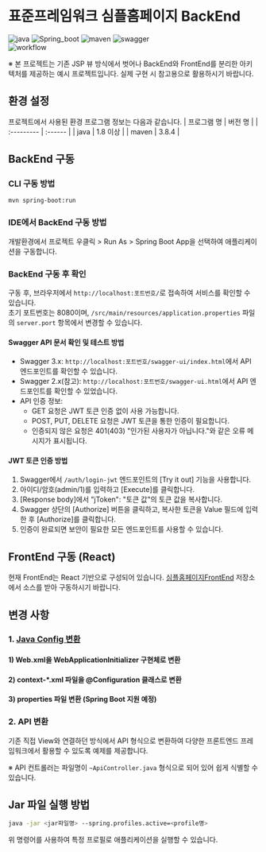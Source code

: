# 표준프레임워크 심플홈페이지 BackEnd

![java](https://img.shields.io/badge/java-007396?style=for-the-badge&logo=JAVA&logoColor=white)
![Spring_boot](https://img.shields.io/badge/Spring_Boot-F2F4F9?style=for-the-badge&logo=spring-boot)
![maven](https://img.shields.io/badge/Maven-C71A36?style=for-the-badge&logo=apache-maven&logoColor=white)
![swagger](https://img.shields.io/badge/swagger-85EA2D?style=for-the-badge&logo=swagger&logoColor=black)  
![workflow](https://github.com/eGovFramework/egovframe-template-simple-backend/actions/workflows/maven.yml/badge.svg)

※ 본 프로젝트는 기존 JSP 뷰 방식에서 벗어나 BackEnd와 FrontEnd를 분리한 아키텍처를 제공하는 예시 프로젝트입니다. 실제 구현 시 참고용으로 활용하시기 바랍니다.

## 환경 설정

프로젝트에서 사용된 환경 프로그램 정보는 다음과 같습니다.
| 프로그램 명 | 버전 명 |
| :--------- | :------ |
| java | 1.8 이상 |
| maven | 3.8.4 |

## BackEnd 구동

### CLI 구동 방법

```bash
mvn spring-boot:run
```

### IDE에서 BackEnd 구동 방법

개발환경에서 프로젝트 우클릭 > Run As > Spring Boot App을 선택하여 애플리케이션을 구동합니다.

### BackEnd 구동 후 확인

구동 후, 브라우저에서 `http://localhost:포트번호/`로 접속하여 서비스를 확인할 수 있습니다.  
초기 포트번호는 8080이며, `/src/main/resources/application.properties` 파일의 `server.port` 항목에서 변경할 수 있습니다.  

#### Swagger API 문서 확인 및 테스트 방법
- Swagger 3.x: `http://localhost:포트번호/swagger-ui/index.html`에서 API 엔드포인트를 확인할 수 있습니다.
- Swagger 2.x(참고): `http://localhost:포트번호/swagger-ui.html`에서 API 엔드포인트를 확인할 수 있었습니다.
- API 인증 정보:
  - GET 요청은 JWT 토큰 인증 없이 사용 가능합니다.
  - POST, PUT, DELETE 요청은 JWT 토큰을 통한 인증이 필요합니다.
  - 인증되지 않은 요청은 401(403) "인가된 사용자가 아닙니다."와 같은 오류 메시지가 표시됩니다.

#### JWT 토큰 인증 방법
1. Swagger에서 `/auth/login-jwt` 엔드포인트의 [Try it out] 기능을 사용합니다.
2. 아이디/암호(admin/1)를 입력하고 [Execute]를 클릭합니다.
3. [Response body]에서 "jToken": "토큰 값"의 토큰 값을 복사합니다.
4. Swagger 상단의 [Authorize] 버튼을 클릭하고, 복사한 토큰을 Value 필드에 입력한 후 [Authorize]를 클릭합니다.
5. 인증이 완료되면 보안이 필요한 모든 엔드포인트를 사용할 수 있습니다.

## FrontEnd 구동 (React)

현재 FrontEnd는 React 기반으로 구성되어 있습니다.
[심플홈페이지FrontEnd](https://github.com/eGovFramework/egovframe-template-simple-react.git) 저장소에서 소스를 받아 구동하시기 바랍니다.

## 변경 사항

### 1. [Java Config 변환](./Docs/java-config-convert.md)

#### 1) Web.xml을 WebApplicationInitializer 구현체로 변환

#### 2) context-\*.xml 파일을 @Configuration 클래스로 변환

#### 3) properties 파일 변환 (Spring Boot 지원 예정)

### 2. API 변환

기존 직접 View와 연결하던 방식에서 API 형식으로 변환하여 다양한 프론트엔드 프레임워크에서 활용할 수 있도록 예제를 제공합니다.

※ API 컨트롤러는 파일명이 `~ApiController.java` 형식으로 되어 있어 쉽게 식별할 수 있습니다.

## Jar 파일 실행 방법
```bash
java -jar <jar파일명> --spring.profiles.active=<profile명>
```

위 명령어를 사용하여 특정 프로필로 애플리케이션을 실행할 수 있습니다.